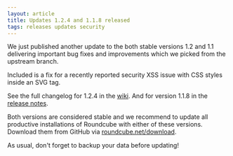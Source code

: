 ```yaml
---
layout: article
title: Updates 1.2.4 and 1.1.8 released
tags: releases updates security
---
```


We just published another update to the both stable versions 1.2 and 1.1 delivering 
important bug fixes and improvements which we picked from the upstream branch.

Included is a fix for a recently reported security XSS issue with CSS styles inside
an SVG tag.

See the full changelog for 1.2.4 in the [wiki](https://github.com/roundcube/roundcubemail/wiki/Changelog#release-124).
And for version 1.1.8 in the [release notes](https://github.com/roundcube/roundcubemail/releases/tag/1.1.8).

Both versions are considered stable and we recommend to update all
productive installations of Roundcube with either of these versions.
Download them from GitHub via [roundcube.net/download](https://roundcube.net/download).

As usual, don't forget to backup your data before updating!
